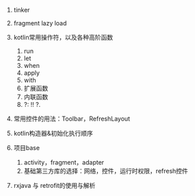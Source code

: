 1. tinker
2. fragment lazy load
3. kotlin常用操作符，以及各种高阶函数
    1. run
    2. let
    3. when
    4. apply
    5. with
    6. 扩展函数
    7. 内联函数
    8. ?:       !!              ?.
4. 常用控件的用法：Toolbar，RefreshLayout
5. kotlin构造器&初始化执行顺序
6. 项目base
    1. activity，fragment，adapter
    2. 基础第三方库的选择：网络，控件，运行时权限，refresh控件

7. rxjava 与 retrofit的使用与解析
